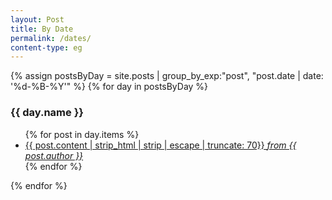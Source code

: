 ```yaml
---
layout: Post
title: By Date
permalink: /dates/
content-type: eg
---
```


{% assign postsByDay = 
site.posts | group_by_exp:"post", "post.date | date: '%d-%B-%Y'" %}
{% for day in postsByDay %}
  <h3 id="{{ day.name }}">{{ day.name }}</h3>
  <ul class="">
      {% for post in day.items %}
        <li style="">
          <a href="{{post.url}}">
            {{ post.content | strip_html | strip | escape | truncate: 70}}
            <em>from {{ post.author }}</em>
          </a>
        </li>
      {% endfor %}
  </ul>
{% endfor %}
